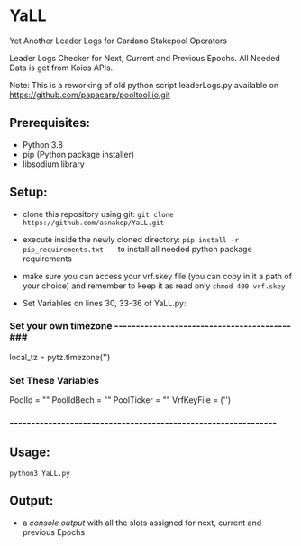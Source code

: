 # YaLL
Yet Another Leader Logs for Cardano Stakepool Operators

Leader Logs Checker for Next, Current and Previous Epochs.
All Needed Data is get from Koios APIs.

Note: This is a reworking of old python script leaderLogs.py 
available on https://github.com/papacarp/pooltool.io.git

## Prerequisites:
- Python 3.8
- pip (Python package installer)
- libsodium library

## Setup:
- clone this repository using git: ``` git clone https://github.com/asnakep/YaLL.git ```
- execute inside the newly cloned directory: ```pip install -r pip_requirements.txt   ```  to install all needed python package requirements
- make sure you can access your vrf.skey file (you can copy in it a path of your choice) and remember to keep it as read only ``` chmod 400 vrf.skey ```

- Set Variables on lines 30, 33-36 of YaLL.py:

### Set your own timezone -----------------------------------------###
local_tz = pytz.timezone('')

### Set These Variables ###
PoolId = ""
PoolIdBech = ""
PoolTicker = ""
VrfKeyFile = ('')
### -------------------------------------------------------------- ###


## Usage:
``` python3 YaLL.py ```

## Output: 
- a *console output* with all the slots assigned for next, current and previous Epochs
